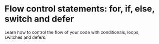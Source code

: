 # Flow control statements: for, if, else, switch and defer

Learn how to control the flow of your code with conditionals, loops, switches and defers.